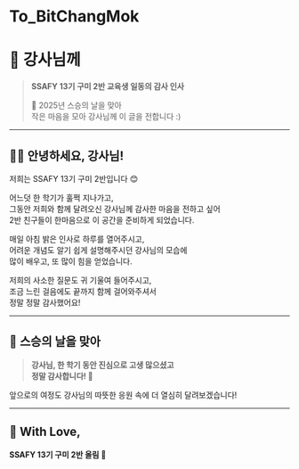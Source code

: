 # To_BitChangMok

# 💌 강사님께

> **SSAFY 13기 구미 2반 교육생 일동의 감사 인사**  
>  
> 📅 2025년 스승의 날을 맞아  
> 작은 마음을 모아 강사님께 이 글을 전합니다 :)

---

## 🙋‍♀️ 안녕하세요, 강사님!  
저희는 SSAFY 13기 구미 2반입니다 😊  

어느덧 한 학기가 훌쩍 지나가고,  
그동안 저희와 함께 달려오신 강사님께 감사한 마음을 전하고 싶어  
2반 친구들이 한마음으로 이 공간을 준비하게 되었습니다.

매일 아침 밝은 인사로 하루를 열어주시고,  
어려운 개념도 알기 쉽게 설명해주시던 강사님의 모습에  
많이 배우고, 또 많이 힘을 얻었습니다.

저희의 사소한 질문도 귀 기울여 들어주시고,  
조금 느린 걸음에도 끝까지 함께 걸어와주셔서  
정말 정말 감사했어요!

---

## 🎉 스승의 날을 맞아

> **강사님, 한 학기 동안 진심으로 고생 많으셨고  
> 정말 감사합니다! 💐**  

앞으로의 여정도 강사님의 따뜻한 응원 속에 더 열심히 달려보겠습니다!

---

## 🫶 With Love,  
**SSAFY 13기 구미 2반 올림 💙**
